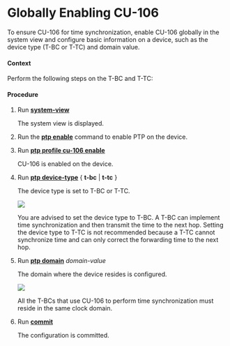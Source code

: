 Globally Enabling CU-106
========================

To ensure CU-106 for time synchronization, enable CU-106 globally in the system view and configure basic information on a device, such as the device type (T-BC or T-TC) and domain value.

#### Context

Perform the following steps on the T-BC and T-TC:


#### Procedure

1. Run [**system-view**](cmdqueryname=system-view)
   
   
   
   The system view is displayed.
2. Run the [**ptp enable**](cmdqueryname=ptp+enable) command to enable PTP on the device.
3. Run [**ptp profile cu-106 enable**](cmdqueryname=ptp+profile+cu-106+enable)
   
   
   
   CU-106 is enabled on the device.
4. Run [**ptp device-type**](cmdqueryname=ptp+device-type) { **t-bc** | **t-tc** }
   
   
   
   The device type is set to T-BC or T-TC.
   
   
   
   ![](../../../../public_sys-resources/note_3.0-en-us.png) 
   
   You are advised to set the device type to T-BC. A T-BC can implement time synchronization and then transmit the time to the next hop. Setting the device type to T-TC is not recommended because a T-TC cannot synchronize time and can only correct the forwarding time to the next hop.
5. Run [**ptp domain**](cmdqueryname=ptp+domain) *domain-value*
   
   
   
   The domain where the device resides is configured.
   
   
   
   ![](../../../../public_sys-resources/note_3.0-en-us.png) 
   
   All the T-BCs that use CU-106 to perform time synchronization must reside in the same clock domain.
6. Run [**commit**](cmdqueryname=commit)
   
   
   
   The configuration is committed.